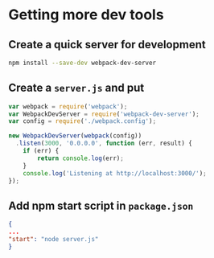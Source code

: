 # Getting more dev tools

## Create a quick server for development
```bash
npm install --save-dev webpack-dev-server
```

## Create a `server.js` and put
```js
var webpack = require('webpack');
var WebpackDevServer = require('webpack-dev-server');
var config = require('./webpack.config');

new WebpackDevServer(webpack(config))
  .listen(3000, '0.0.0.0', function (err, result) {
    if (err) {
        return console.log(err);
    }
    console.log('Listening at http://localhost:3000/');
});
```

## Add npm start script in `package.json`
```json
{
...
"start": "node server.js"
}
```
